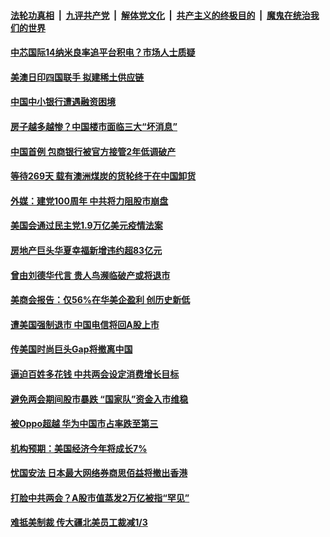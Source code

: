 

####  [法轮功真相](../../../../basic/blob/master/README.md?t=03121131) &nbsp;|&nbsp; [九评共产党](../../../../9ping.md/blob/master/README.md?t=03121131) &nbsp;|&nbsp; [解体党文化](../../../../jtdwh.md/blob/master/README.md?t=03121131)  &nbsp;|&nbsp; [共产主义的终极目的](../../../../gczydzjmd.md/blob/master/README.md?t=03121131) &nbsp;|&nbsp; [魔鬼在统治我们的世界](../../../../mgztzwmdsj.md/blob/master/README.md?t=03121131) 

#### [中芯国际14纳米良率追平台积电？市场人士质疑](../pages/soh7/483323.md?t=03121131) 
#### [美澳日印四国联手 拟建稀土供应链](../pages/soh7/483308.md?t=03121131) 
#### [中国中小银行遭遇融资困境](../pages/soh7/483302.md?t=03121131) 
#### [房子越多越惨？中国楼市面临三大“坏消息”](../pages/soh7/483275.md?t=03121131) 
#### [中国首例 包商银行被官方接管2年低调破产](../pages/soh7/483212.md?t=03121131) 
#### [等待269天 载有澳洲煤炭的货轮终于在中国卸货](../pages/soh7/482954.md?t=03121131) 
#### [外媒：建党100周年 中共将力阻股市崩盘](../pages/soh7/482939.md?t=03121131) 
#### [美国会通过民主党1.9万亿美元疫情法案](../pages/soh7/482936.md?t=03121131) 
#### [房地产巨头华夏幸福新增违约超83亿元](../pages/soh7/482909.md?t=03121131) 
#### [曾由刘德华代言 贵人鸟濒临破产或将退市 ](../pages/soh7/482900.md?t=03121131) 
#### [美商会报告：仅56%在华美企盈利 创历史新低 ](../pages/soh7/482657.md?t=03121131) 
#### [遭美国强制退市 中国电信将回A股上市](../pages/soh7/482498.md?t=03121131) 
#### [传美国时尚巨头Gap将撤离中国](../pages/soh7/482495.md?t=03121131) 
#### [逼迫百姓多花钱 中共两会设定消费增长目标](../pages/soh7/482489.md?t=03121131) 
#### [避免两会期间股市暴跌  “国家队”资金入市维稳](../pages/soh7/482486.md?t=03121131) 
#### [被Oppo超越 华为中国市占率跌至第三](../pages/soh7/482138.md?t=03121131) 
#### [机构预期：美国经济今年将成长7% ](../pages/soh7/482120.md?t=03121131) 
#### [忧国安法 日本最大网络券商思佰益将撤出香港](../pages/soh7/482114.md?t=03121131) 
#### [打脸中共两会？A股市值蒸发2万亿被指“罕见”](../pages/soh7/482105.md?t=03121131) 
#### [难抵美制裁 传大疆北美员工裁减1/3](../pages/soh7/481946.md?t=03121131) 

